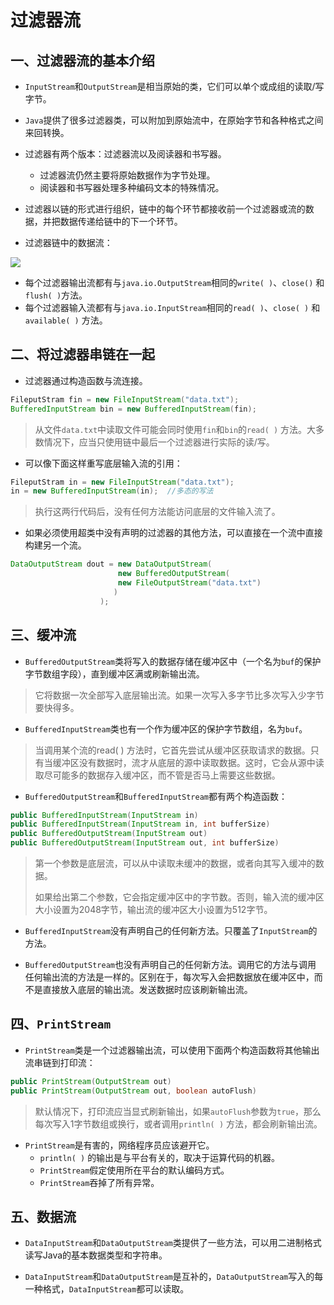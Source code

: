 # 过滤器流



## 一、过滤器流的基本介绍

- `InputStream`和`OutputStream`是相当原始的类，它们可以单个或成组的读取/写字节。
- `Java`提供了很多过滤器类，可以附加到原始流中，在原始字节和各种格式之间来回转换。

- 过滤器有两个版本：过滤器流以及阅读器和书写器。
  - 过滤器流仍然主要将原始数据作为字节处理。
  - 阅读器和书写器处理多种编码文本的特殊情况。

- 过滤器以链的形式进行组织，链中的每个环节都接收前一个过滤器或流的数据，并把数据传递给链中的下一个环节。
- 过滤器链中的数据流：

![](D:\java笔记\Java脑图\过滤器链中的数据流.png)

- 每个过滤器输出流都有与`java.io.OutputStream`相同的`write( )`、`close()` 和 `flush( )`方法。
- 每个过滤器输入流都有与`java.io.InputStream`相同的`read( )`、`close( )` 和 `available( )` 方法。



## 二、将过滤器串链在一起

- 过滤器通过构造函数与流连接。

```java
FileputStram fin = new FileInputStream("data.txt");
BufferedInputStream bin = new BufferedInputStream(fin);
```

> 从文件`data.txt`中读取文件可能会同时使用`fin`和`bin`的`read( )` 方法。大多数情况下，应当只使用链中最后一个过滤器进行实际的读/写。

- 可以像下面这样重写底层输入流的引用：

```java
FileputStram in = new FileInputStream("data.txt");
in = new BufferedInputStream(in);  //多态的写法
```

> 执行这两行代码后，没有任何方法能访问底层的文件输入流了。

- 如果必须使用超类中没有声明的过滤器的其他方法，可以直接在一个流中直接构建另一个流。

```java
DataOutputStream dout = new DataOutputStream(
    					new BufferedOutputStream(
        				new FileOutputStream("data.txt")
                       )
					);
```



## 三、缓冲流

- `BufferedOutputStream`类将写入的数据存储在缓冲区中（一个名为`buf`的保护字节数组字段），直到缓冲区满或刷新输出流。

> 它将数据一次全部写入底层输出流。如果一次写入多字节比多次写入少字节要快得多。

- `BufferedInputStream`类也有一个作为缓冲区的保护字节数组，名为`buf`。

> 当调用某个流的read( ) 方法时，它首先尝试从缓冲区获取请求的数据。只有当缓冲区没有数据时，流才从底层的源中读取数据。这时，它会从源中读取尽可能多的数据存入缓冲区，而不管是否马上需要这些数据。

- `BufferedOutputStream`和`BufferedInputStream`都有两个构造函数：

```java
public BufferedInputStream(InputStream in)
public BufferedInputStream(InputStream in, int bufferSize)
public BufferedOutputStream(InputStream out)
public BufferedOutputStream(InputStream out, int bufferSize)
```

> 第一个参数是底层流，可以从中读取未缓冲的数据，或者向其写入缓冲的数据。
>
> 如果给出第二个参数，它会指定缓冲区中的字节数。否则，输入流的缓冲区大小设置为2048字节，输出流的缓冲区大小设置为512字节。

- `BufferedInputStream`没有声明自己的任何新方法。只覆盖了`InputStream`的方法。

- `BufferedOutputStream`也没有声明自己的任何新方法。调用它的方法与调用 任何输出流的方法是一样的。区别在于，每次写入会把数据放在缓冲区中，而不是直接放入底层的输出流。发送数据时应该刷新输出流。



## 四、`PrintStream`

- `PrintStream`类是一个过滤器输出流，可以使用下面两个构造函数将其他输出流串链到打印流：

```java
public PrintStream(OutputStream out)
public PrintStream(OutputStream out, boolean autoFlush)
```

> 默认情况下，打印流应当显式刷新输出，如果`autoFlush`参数为`true`，那么每次写入1字节数组或换行，或者调用`println( )` 方法，都会刷新输出流。

- `PrintStream`是有害的，网络程序员应该避开它。
  - `println( )` 的输出是与平台有关的，取决于运算代码的机器。
  - `PrintStream`假定使用所在平台的默认编码方式。
  - `PrintStream`吞掉了所有异常。



## 五、数据流

- `DataInputStream`和`DataOutputStream`类提供了一些方法，可以用二进制格式读写Java的基本数据类型和字符串。

- `DataInputStream`和`DataOutputStream`是互补的，`DataOutputStream`写入的每一种格式，`DataInputStream`都可以读取。